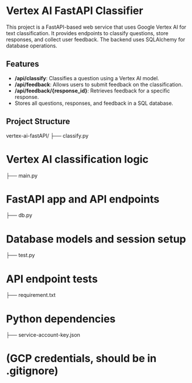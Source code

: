 # Vertex AI FastAPI Classifier

This project is a FastAPI-based web service that uses Google Vertex AI for text classification. It provides endpoints to classify questions, store responses, and collect user feedback. The backend uses SQLAlchemy for database operations.

## Features

- **/api/classify**: Classifies a question using a Vertex AI model.
- **/api/feedback**: Allows users to submit feedback on the classification.
- **/api/feedback/{response_id}**: Retrieves feedback for a specific response.
- Stores all questions, responses, and feedback in a SQL database.

## Project Structure
vertex-ai-fastAPI/
├── classify.py
# Vertex AI classification logic 
├── main.py 
# FastAPI app and API endpoints
├── db.py 
# Database models and session setup 
├── test.py
# API endpoint tests 
├── requirement.txt 
# Python dependencies
├── service-account-key.json
# (GCP credentials, should be in .gitignore)


